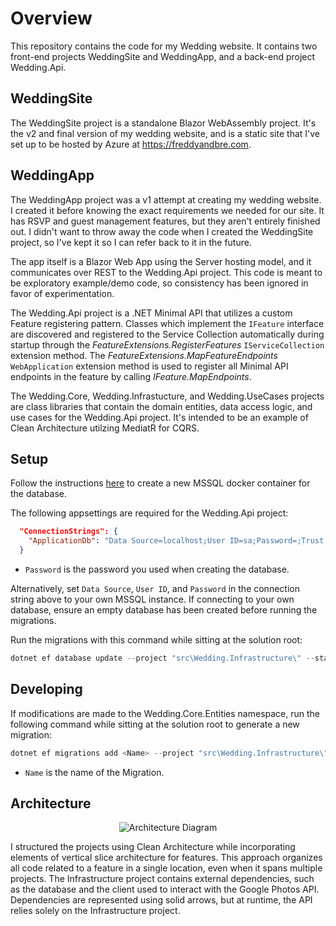 # Overview

This repository contains the code for my Wedding website. 
It contains two front-end projects WeddingSite and WeddingApp, and a back-end project Wedding.Api. 

## WeddingSite

The WeddingSite project is a standalone Blazor WebAssembly project. It's the v2 and final version of my wedding website, and is a static site that I've set up to be hosted by Azure at https://freddyandbre.com.

## WeddingApp

The WeddingApp project was a v1 attempt at creating my wedding website. I created it before knowing the exact requirements we needed for our site.
It has RSVP and guest management features, but they aren't entirely finished out. I didn't want to throw away the code when I created the WeddingSite project, so I've kept it so I can refer back to it in the future.

The app itself is a Blazor Web App using the Server hosting model, and it communicates over REST to the Wedding.Api project. 
This code is meant to be exploratory example/demo code, so consistency has been ignored in favor of experimentation. 

The Wedding.Api project is a .NET Minimal API that utilizes a custom Feature registering pattern. Classes which implement the `IFeature` interface
are discovered and registered to the Service Collection automatically during startup through the _FeatureExtensions.RegisterFeatures_ `IServiceCollection`
extension method. The _FeatureExtensions.MapFeatureEndpoints_ `WebApplication` extension method is used to register all Minimal API endpoints in the
feature by calling _IFeature.MapEndpoints_.

The Wedding.Core, Wedding.Infrastucture, and Wedding.UseCases projects are class libraries that contain the domain entities, data access logic, and use cases for the Wedding.Api project. It's intended to be an example of Clean Architecture utilzing MediatR for CQRS.

## Setup

Follow the instructions [here](/tools/database/README.md) to create a new MSSQL docker container for the database.

The following appsettings are required for the Wedding.Api project:

```json
  "ConnectionStrings": {
    "ApplicationDb": "Data Source=localhost;User ID=sa;Password=;Trust Server Certificate=True"
  }
```

- `Password` is the password you used when creating the database.

Alternatively, set `Data Source`, `User ID`, and `Password` in the connection string above to your own MSSQL instance. 
If connecting to your own database, ensure an empty database has been created before running the migrations.

Run the migrations with this command while sitting at the solution root:

```powershell
dotnet ef database update --project "src\Wedding.Infrastructure\" --startup-project "src\Wedding.Api\"
```

## Developing

If modifications are made to the Wedding.Core.Entities namespace, run the following command while sitting at the solution root to generate a new migration:

```powershell
dotnet ef migrations add <Name> --project "src\Wedding.Infrastructure\" --startup-project "src\Wedding.Api\" --output-dir "Data\Migrations"
```

- `Name` is the name of the Migration.

## Architecture

<p align="center">
  <img src="https://github.com/user-attachments/assets/21f28400-3ea9-4f5d-b4a6-c4b9610e0b85" alt="Architecture Diagram" /> 
</p>

I structured the projects using Clean Architecture while incorporating elements of vertical slice architecture for features. 
This approach organizes all code related to a feature in a single location, even when it spans multiple projects. 
The Infrastructure project contains external dependencies, such as the database and the client used to interact with the Google Photos API. 
Dependencies are represented using solid arrows, but at runtime, the API relies solely on the Infrastructure project.
